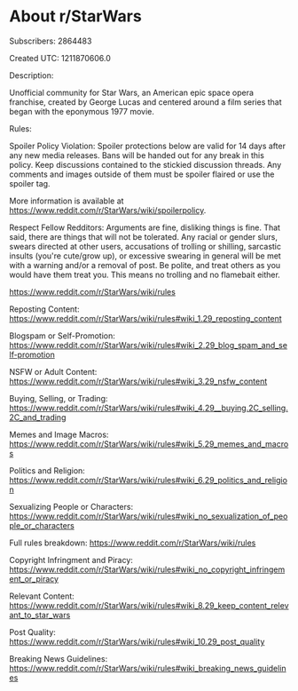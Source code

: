 # About r/StarWars

Subscribers: 2864483

Created UTC: 1211870606.0

Description:

Unofficial community for Star Wars, an American epic space opera franchise, created by George Lucas and centered around a film series that began with the eponymous 1977 movie.

Rules:

Spoiler Policy Violation: Spoiler protections below are valid for 14 days after any new media releases.  Bans will be handed out for any break in this policy. Keep discussions contained to the stickied discussion threads. Any comments and images outside of them must be spoiler flaired or use the spoiler tag.

More information is available at https://www.reddit.com/r/StarWars/wiki/spoilerpolicy.

Respect Fellow Redditors: Arguments are fine, disliking things is fine. That said, there are things that will not be tolerated. Any racial or gender slurs, swears directed at other users, accusations of trolling or shilling, sarcastic insults (you're cute/grow up), or excessive swearing in general will be met with a warning and/or a removal of post. Be polite, and treat others as you would have them treat you. This means no trolling and no flamebait either.

https://www.reddit.com/r/StarWars/wiki/rules

Reposting Content: https://www.reddit.com/r/StarWars/wiki/rules#wiki_1.29_reposting_content

Blogspam or Self-Promotion: https://www.reddit.com/r/StarWars/wiki/rules#wiki_2.29_blog_spam_and_self-promotion

NSFW or Adult Content: https://www.reddit.com/r/StarWars/wiki/rules#wiki_3.29_nsfw_content

Buying, Selling, or Trading: https://www.reddit.com/r/StarWars/wiki/rules#wiki_4.29__buying.2C_selling.2C_and_trading

Memes and Image Macros: https://www.reddit.com/r/StarWars/wiki/rules#wiki_5.29_memes_and_macros

Politics and Religion: https://www.reddit.com/r/StarWars/wiki/rules#wiki_6.29_politics_and_religion

Sexualizing People or Characters: https://www.reddit.com/r/StarWars/wiki/rules#wiki_no_sexualization_of_people_or_characters

Full rules breakdown: https://www.reddit.com/r/StarWars/wiki/rules

Copyright Infringment and Piracy: https://www.reddit.com/r/StarWars/wiki/rules#wiki_no_copyright_infringement_or_piracy

Relevant Content: https://www.reddit.com/r/StarWars/wiki/rules#wiki_8.29_keep_content_relevant_to_star_wars

Post Quality: https://www.reddit.com/r/StarWars/wiki/rules#wiki_10.29_post_quality

Breaking News Guidelines: https://www.reddit.com/r/StarWars/wiki/rules#wiki_breaking_news_guidelines

